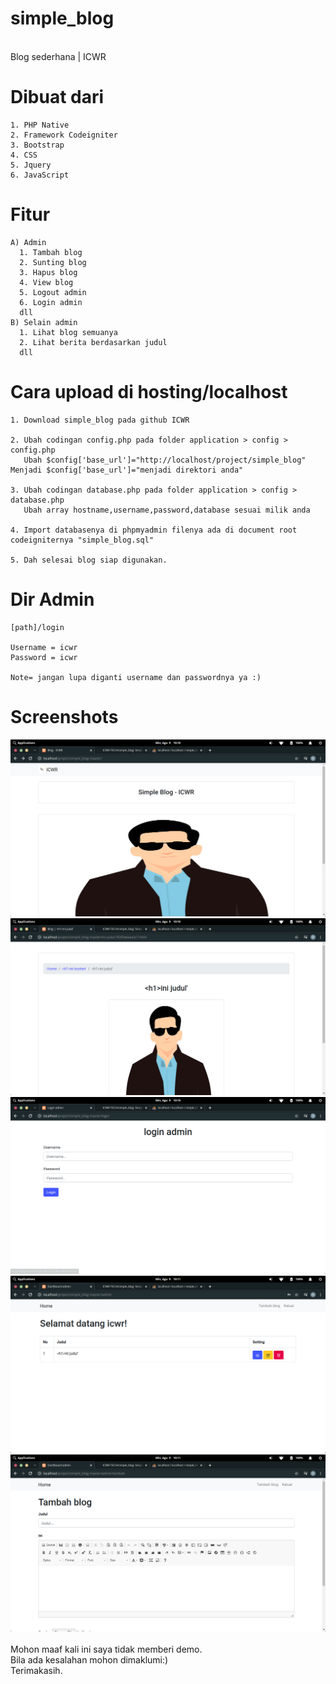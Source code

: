 # simple_blog
<br>
Blog sederhana | ICWR
<br>

# Dibuat dari
```
1. PHP Native
2. Framework Codeigniter
3. Bootstrap
4. CSS
5. Jquery
6. JavaScript
```

# Fitur
```
A) Admin
  1. Tambah blog
  2. Sunting blog
  3. Hapus blog
  4. View blog
  5. Logout admin
  6. Login admin
  dll
B) Selain admin
  1. Lihat blog semuanya
  2. Lihat berita berdasarkan judul
  dll
```

# Cara upload di hosting/localhost

```
1. Download simple_blog pada github ICWR

2. Ubah codingan config.php pada folder application > config > config.php
   Ubah $config['base_url']="http://localhost/project/simple_blog" Menjadi $config['base_url']="menjadi direktori anda"
   
3. Ubah codingan database.php pada folder application > config > database.php
   Ubah array hostname,username,password,database sesuai milik anda
   
4. Import databasenya di phpmyadmin filenya ada di document root codeigniternya "simple_blog.sql"

5. Dah selesai blog siap digunakan.
```

# Dir Admin

```
[path]/login

Username = icwr
Password = icwr

Note= jangan lupa diganti username dan passwordnya ya :)

```

# Screenshots
<img src="1.png" alt="gambar">
<br>
<img src="2.png" alt="gambar">
<br>
<img src="3.png" alt="gambar">
<br>
<img src="4.png" alt="gambar">
<br>
<img src="5.png" alt="gambar">
<br><br>
Mohon maaf kali ini saya tidak memberi demo.
<br>
Bila ada kesalahan mohon dimaklumi:)
<br>
Terimakasih.
